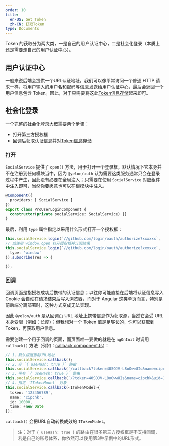 ```yaml
---
order: 10
title: 
  en-US: Get Token
  zh-CN: 获取Token
type: Documents
---
```


Token 的获取分为两大类，一是自己的用户认证中心，二是社会化登录（本质上还是需要走自己的用户认证中心）。

## 用户认证中心

一般来说后端会提供一个URL认证地址，我们可以像平常访问一个普通 HTTP 请求一样，将用户输入的用户名和密码等信息发送给用户认证中心，最后会返回一个用户信息包含 Token。因此，对于只需要将这此[Token信息存储](/auth/set)起来即可。

## 社会化登录

一个完整的社会化登录大概需要两个步骤：

- 打开第三方授权框
- 回调后获取认证信息并对[Token信息存储](/auth/set)

### 打开

`SocialService` 提供了 `open()` 方法，用于打开一个登录框。默认情况下它本身并不在注册到任何模块当中，因为 `@yelon/auth` 认为需要这类服务通常只会在登录过程中产生，因此没有必要在全局注入；只需要在使用 `SocialService` 对应组件中注入即可，当然你要愿意也可以在根模块中注入。

```ts
@Component({
  providers: [ SocialService ]
})
export class ProUserLoginComponent {
  constructor(private socialService: SocialService) {}
}
```

最后，利用 `type` 属性指定以采用什么形式打开一个授权框：

```ts
this.socialService.login(`//github.com/login/oauth/authorize?xxxxxx`, '/', { type: 'href' });
// 或使用 window.open 打开授权框并订阅结果
this.socialService.login(`//github.com/login/oauth/authorize?xxxxxx`, '/', {
  type: 'window'
}).subscribe(res => {

});
```

### 回调

回调页面是指授权成功后携带的认证信息；以往你可能直接在后端将认证信息写入 Cookie 会自动在请求结束后写入浏览器，而对于 Angular 这类单页而言，特别是前后端分离部署时，这种方式变成无法实现。

因此 `@yelon/auth` 是从回调页 URL 地址上携带信息作为获取源，当然它会受 URL 本身受限（例如：长度）；但我想对一个 Token 值是足够长的，你可以获取到 Token，再获取用户信息。

需要创建一个用于回调的页面，而页面唯一要做的就是在 `ngOnInit` 时调用 `callback()` 方法（例如：[callback.component.ts](https://github.com/hbyunzai/ng-yunzai/blob/master/src/app/routes/callback/callback.component.ts#L24)）：

```ts
// 1、默认根据当前URL地址
this.socialService.callback();
// 2、非 `{ useHash: true }` 路由
this.socialService.callback(`/callback?token=40SOJV-L8oOwwUIs&name=cipchk&uid=1`);
// 3、带有 `{ useHash: true }` 路由
this.socialService.callback(`/?token=40SOJV-L8oOwwUIs&name=cipchk&uid=1#/callback`);
// 4、指定 `ITokenModel` 对象
this.socialService.callback(<ITokenModel>{
  token: '123456789',
  name: 'cipchk',
  id: 10000,
  time: +new Date
});
```

`callback()` 会把URL自动转换成效的 `ITokenModel`。

> 注：对于 `{ useHash: true }` 的路由在很多第三方授权框是不支持回调，若是自己的账号体系，你依然可以使用第3种示例中的URL形式。
